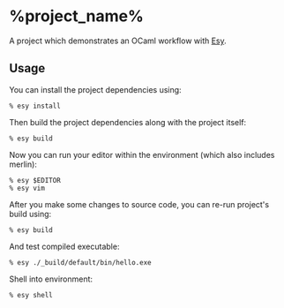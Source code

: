 # %project_name%

A project which demonstrates an OCaml workflow with [Esy][].

[esy]: https://github.com/esy/esy
[npm]: https://www.npmjs.com

## Usage

You can install the project dependencies using:

    % esy install

Then build the project dependencies along with the project itself:

    % esy build

Now you can run your editor within the environment (which also includes merlin):

    % esy $EDITOR
    % esy vim

After you make some changes to source code, you can re-run project's build
using:

    % esy build

And test compiled executable:

    % esy ./_build/default/bin/hello.exe

Shell into environment:

    % esy shell
